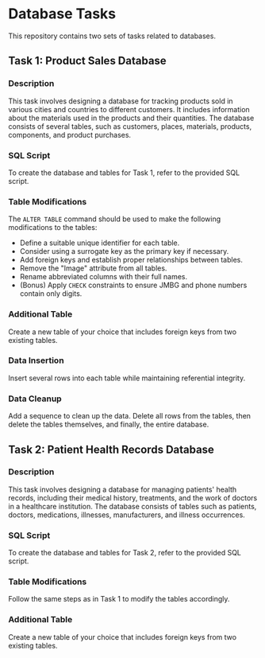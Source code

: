 # Database Tasks

This repository contains two sets of tasks related to databases.

## Task 1: Product Sales Database

### Description
This task involves designing a database for tracking products sold in various cities and countries to different customers. It includes information about the materials used in the products and their quantities. The database consists of several tables, such as customers, places, materials, products, components, and product purchases.

### SQL Script
To create the database and tables for Task 1, refer to the provided SQL script.

### Table Modifications
The `ALTER TABLE` command should be used to make the following modifications to the tables:
- Define a suitable unique identifier for each table.
- Consider using a surrogate key as the primary key if necessary.
- Add foreign keys and establish proper relationships between tables.
- Remove the "Image" attribute from all tables.
- Rename abbreviated columns with their full names.
- (Bonus) Apply `CHECK` constraints to ensure JMBG and phone numbers contain only digits.

### Additional Table
Create a new table of your choice that includes foreign keys from two existing tables.

### Data Insertion
Insert several rows into each table while maintaining referential integrity.

### Data Cleanup
Add a sequence to clean up the data. Delete all rows from the tables, then delete the tables themselves, and finally, the entire database.

## Task 2: Patient Health Records Database

### Description
This task involves designing a database for managing patients' health records, including their medical history, treatments, and the work of doctors in a healthcare institution. The database consists of tables such as patients, doctors, medications, illnesses, manufacturers, and illness occurrences.

### SQL Script
To create the database and tables for Task 2, refer to the provided SQL script.

### Table Modifications
Follow the same steps as in Task 1 to modify the tables accordingly.

### Additional Table
Create a new table of your choice that includes foreign keys from two existing tables.
